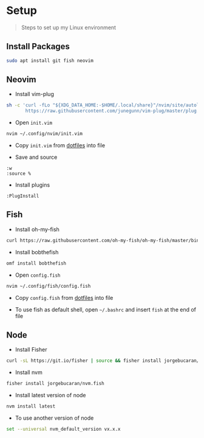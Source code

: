 # Setup

> Steps to set up my Linux environment

## Install Packages

```bash
sudo apt install git fish neovim
```

## Neovim

- Install vim-plug

```bash
sh -c 'curl -fLo "${XDG_DATA_HOME:-$HOME/.local/share}"/nvim/site/autoload/plug.vim --create-dirs \
       https://raw.githubusercontent.com/junegunn/vim-plug/master/plug.vim'
```

- Open `init.vim`

```bash
nvim ~/.config/nvim/init.vim
```

- Copy `init.vim` from [dotfiles](https://github.com/mathletedev/dotfiles) into file

- Save and source

```
:w
:source %
```

- Install plugins

```
:PlugInstall
```

## Fish

- Install oh-my-fish

```bash
curl https://raw.githubusercontent.com/oh-my-fish/oh-my-fish/master/bin/install | fish
```

- Install bobthefish

```bash
omf install bobthefish
```

- Open `config.fish`

```bash
nvim ~/.config/fish/config.fish
```

- Copy `config.fish` from [dotfiles](https://github.com/mathletedev/dotfiles) into file

- To use fish as default shell, open `~/.bashrc` and insert `fish` at the end of file

## Node

- Install Fisher

```bash
curl -sL https://git.io/fisher | source && fisher install jorgebucaran/fisher
```

- Install nvm

```bash
fisher install jorgebucaran/nvm.fish
```

- Install latest version of node

```bash
nvm install latest
```

- To use another version of node

```bash
set --universal nvm_default_version vx.x.x
```
